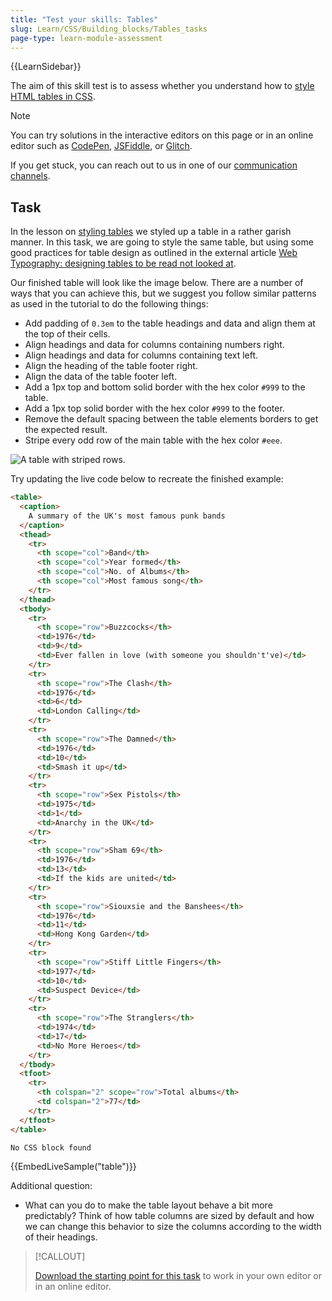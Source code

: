```yaml
---
title: "Test your skills: Tables"
slug: Learn/CSS/Building_blocks/Tables_tasks
page-type: learn-module-assessment
---
```


{{LearnSidebar}}

The aim of this skill test is to assess whether you understand how to [style HTML tables in CSS](/en-US/docs/Learn/CSS/Building_blocks/Styling_tables).

> [!NOTE]
> You can try solutions in the interactive editors on this page or in an online editor such as [CodePen](https://codepen.io/), [JSFiddle](https://jsfiddle.net/), or [Glitch](https://glitch.com/).
>
> If you get stuck, you can reach out to us in one of our [communication channels](/en-US/docs/MDN/Community/Communication_channels).

## Task

In the lesson on [styling tables](/en-US/docs/Learn/CSS/Building_blocks/Styling_tables) we styled up a table in a rather garish manner. In this task, we are going to style the same table, but using some good practices for table design as outlined in the external article [Web Typography: designing tables to be read not looked at](https://alistapart.com/article/web-typography-tables/).

Our finished table will look like the image below. There are a number of ways that you can achieve this, but we suggest you follow similar patterns as used in the tutorial to do the following things:

- Add padding of `0.3em` to the table headings and data and align them at the top of their cells.
- Align headings and data for columns containing numbers right.
- Align headings and data for columns containing text left.
- Align the heading of the table footer right.
- Align the data of the table footer left.
- Add a 1px top and bottom solid border with the hex color `#999` to the table.
- Add a 1px top solid border with the hex color `#999` to the footer.
- Remove the default spacing between the table elements borders to get the expected result.
- Stripe every odd row of the main table with the hex color `#eee`.

![A table with striped rows.](mdn-table-bands.png)

Try updating the live code below to recreate the finished example:

```html live-sample___table
<table>
  <caption>
    A summary of the UK's most famous punk bands
  </caption>
  <thead>
    <tr>
      <th scope="col">Band</th>
      <th scope="col">Year formed</th>
      <th scope="col">No. of Albums</th>
      <th scope="col">Most famous song</th>
    </tr>
  </thead>
  <tbody>
    <tr>
      <th scope="row">Buzzcocks</th>
      <td>1976</td>
      <td>9</td>
      <td>Ever fallen in love (with someone you shouldn't've)</td>
    </tr>
    <tr>
      <th scope="row">The Clash</th>
      <td>1976</td>
      <td>6</td>
      <td>London Calling</td>
    </tr>
    <tr>
      <th scope="row">The Damned</th>
      <td>1976</td>
      <td>10</td>
      <td>Smash it up</td>
    </tr>
    <tr>
      <th scope="row">Sex Pistols</th>
      <td>1975</td>
      <td>1</td>
      <td>Anarchy in the UK</td>
    </tr>
    <tr>
      <th scope="row">Sham 69</th>
      <td>1976</td>
      <td>13</td>
      <td>If the kids are united</td>
    </tr>
    <tr>
      <th scope="row">Siouxsie and the Banshees</th>
      <td>1976</td>
      <td>11</td>
      <td>Hong Kong Garden</td>
    </tr>
    <tr>
      <th scope="row">Stiff Little Fingers</th>
      <td>1977</td>
      <td>10</td>
      <td>Suspect Device</td>
    </tr>
    <tr>
      <th scope="row">The Stranglers</th>
      <td>1974</td>
      <td>17</td>
      <td>No More Heroes</td>
    </tr>
  </tbody>
  <tfoot>
    <tr>
      <th colspan="2" scope="row">Total albums</th>
      <td colspan="2">77</td>
    </tr>
  </tfoot>
</table>
```

```css live-sample___table
No CSS block found
```

{{EmbedLiveSample("table")}}

Additional question:

- What can you do to make the table layout behave a bit more predictably? Think of how table columns are sized by default and how we can change this behavior to size the columns according to the width of their headings.

> [!CALLOUT]
>
> [Download the starting point for this task](https://github.com/mdn/css-examples/blob/main/learn/tasks/tables/table-download.html) to work in your own editor or in an online editor.
